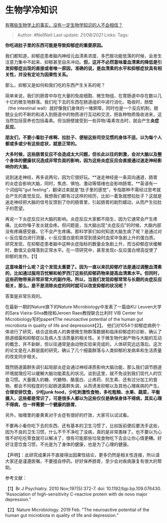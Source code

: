# 生物学冷知识
[有哪些生物学上的事实，没有一定生物学知识的人不会相信？](https://www.zhihu.com/question/274300927/answer/596361534)

> Author: #NellNell 
> Last update: *21/08/2021* 
> Links:
> Tags: 

**你吃进肚子里的东西可能是导致抑郁症的重要原因。**

  

我们都知道，抑郁症患者脑内神经元血清素浓度、多巴胺功能低落的时候，会发生注意力集中不起来、抑郁甚至自杀冲动。**但，这并不必然意味着血清素的降低是引发抑郁症出现的直接或者唯一原因，准确的说，是血清素的水平和抑郁症状具有相关性，并没有定论为因果性关系。**

  

那么，抑郁又是如何和我们吃的东西产生关系的呢？

  

简单来说，我们的肠胃中存在大量的免疫细胞、微生物组，在胃肠道中存在数以几十亿的微生物群落。我们吃下去的东西在肠道组织中进行消化、吸收时，肠壁（the intestinal wall）就好像我们身体的一堵屏障，同时也是一个反应机制，兢兢业业的不断的和进入到肠道中的物质进行互动和交流，把各种物质吸收进来，这当然包括营养也包括毒素。但当肠壁接受到一些异物/毒素攻击时，就会产生**炎症反应**。

  

**朋友们，不要小看肚子疼啊、拉肚子、便秘这些司空见惯的身体不适，以为每个人都或多或少有这些症状，就是正常的。**

  

**大多时候，这些肠胃反应不会造成太大问题，但长此以往的刺激，会对大脑以及整个身体的健康状况造成非常负面的影响，因为这些炎症反应会直接通过迷走神经影响你的大脑。**

  

说到迷走神经，再多说两句，因为它很好玩。**迷走神经是一条双向通道，肠胃的炎症会影响大脑，同时，焦虑、惧怕、激动等情绪也会影响肠胃。**英语有一个词组叫“gut feeling”，翻译过来就是“肚子里的感觉”，专指那种不需经过思考就会产生的直觉反应。我想我们都有过这样的经历，比如一着急就想拉肚子？这就是迷走神经把大脑的信号反馈到了你的肠胃里，引起肠胃的剧烈蠕动，从而产生拉肚子的愿望。

  

再说一下炎症反应对大脑的影响。炎症反应大家都不陌生，因为它通常会产生疼痛，比如你嗓子发炎就会疼。但问题是，当大脑出现“炎症反应”的时候，大脑内部没有疼痛感受器，它不会产生疼痛。那科学家们如何知道大脑生病了呢？是通过对c-反应蛋白进行测量，c-反应蛋白是机体受到感染时血浆中急剧上升的蛋白质。研究发现，在抑郁症患者脑中这种炎症指标的数量会急剧上升，而当抑郁症状缓解时，数值又会降落到正常水平。在一项研究中，甚至发现c-反应蛋白增高促使了抑郁的发作。【1】

  

**这意味着什么呢？这个发现太重要了。因为一直以来抗抑郁疗法是通过调整血清素的，比如通过服用百忧解和帕罗西汀这些抗抑郁药物来提高血清素水平。但同时，这些药物带来非常非常大的副作用。所以，当我们发现抑郁常常与长期的炎症反应相关，那么，是不是消除炎症的同时就可以改变抑郁的状况呢？**

  

答案是非常乐观的。

  

在最新一期的Nature旗下的Nature Microbiology中发表了一篇由KU Leuven大学的Sara Vieira-Silva教授和Jeroen Raes教授联合比利时 VIB Center for Microbiology写的paper《The neuroactive potential of the human gut microbiota in quality of life and depression》【2】。 他们对1054个抑郁症病例个体进行了研究，结合这些病人的粪便微生物群落数据和临床抑郁症的诊断，确认了肠道细菌和抑郁症以及病人生活质量的相关性。关于微生物代谢产物与大脑的互动的概念，并不新鲜，但以往通常是由动物实验来完成的，人体研究远远落后。这次的论文是在人群层面的研究，确认了几个细菌群落与人类抑郁的发病率和生活质量的改变同步相关。

  

既然肠道菌群失调引起局部炎症会通过神经递质影响大脑功能，那么我们调节肠道环境就理应可以缓解大脑功能紊乱的状况。谈到这里，就不免谈到我们现代人的饮食习惯。大量摄入的糖、代糖物、酪蛋白、止疼药、抗生素、还有过分加工的食物，都会不同程度的引起肠道菌群失调，从而诱发抑郁以及其他心理疾病的产生。**合理安排饮食，少吃junk food，少吃刺激性食物，多吃粗粮、水果、蔬菜，平衡摄入，这些都是常识了，可是很多人都以为这些仅仅是确保身体不得病，其实心理不得病，也一样需要一个健康的肠胃**。

  

另外，咖喱里的姜黄素对于炎症有很好的疗效，大家可以试试看。

  

不要再小看你吃下去的东西、还有基本的卫生习惯了，比如饭前便后要洗手这些，因为不良的卫生习惯，什么不干不净吃了没病，真的是非常愚昧了。也不要以为心情不好吃吃零食就可以解决了，很有可能那些垃圾食物吃下去会让你心情更糟。好好注意饮食习惯，不光是为了身体的健康，也是为了心理的健康。

  

【声明】：此研究成果并不直接得出因果性结论，更多仍然是相关性连接，所以请大家还是谨遵医嘱，不要擅自停药。好好保养肠胃，至少会对疾病康复有很大的帮助。

  

参考文献：

【1】Br J Psychiatry. 2010 Nov;197(5):372-7. doi: 10.1192/bjp.bp.109.076430. “Association of high-sensitivity C-reactive protein with de novo major depression.”

【2】Nature Microbiology. 2019 Feb. "The neuroactive potential of the human gut microbiota in quality of life and depression.”